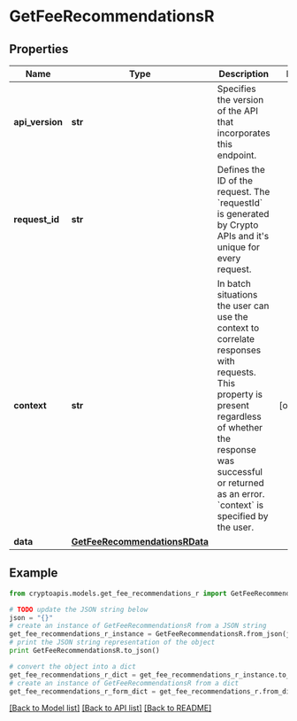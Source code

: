# GetFeeRecommendationsR


## Properties
Name | Type | Description | Notes
------------ | ------------- | ------------- | -------------
**api_version** | **str** | Specifies the version of the API that incorporates this endpoint. | 
**request_id** | **str** | Defines the ID of the request. The &#x60;requestId&#x60; is generated by Crypto APIs and it&#39;s unique for every request. | 
**context** | **str** | In batch situations the user can use the context to correlate responses with requests. This property is present regardless of whether the response was successful or returned as an error. &#x60;context&#x60; is specified by the user. | [optional] 
**data** | [**GetFeeRecommendationsRData**](GetFeeRecommendationsRData.md) |  | 

## Example

```python
from cryptoapis.models.get_fee_recommendations_r import GetFeeRecommendationsR

# TODO update the JSON string below
json = "{}"
# create an instance of GetFeeRecommendationsR from a JSON string
get_fee_recommendations_r_instance = GetFeeRecommendationsR.from_json(json)
# print the JSON string representation of the object
print GetFeeRecommendationsR.to_json()

# convert the object into a dict
get_fee_recommendations_r_dict = get_fee_recommendations_r_instance.to_dict()
# create an instance of GetFeeRecommendationsR from a dict
get_fee_recommendations_r_form_dict = get_fee_recommendations_r.from_dict(get_fee_recommendations_r_dict)
```
[[Back to Model list]](../README.md#documentation-for-models) [[Back to API list]](../README.md#documentation-for-api-endpoints) [[Back to README]](../README.md)


